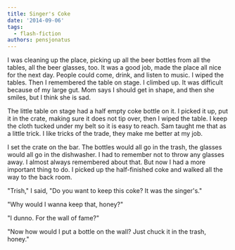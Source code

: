 ```yaml
---
title: Singer's Coke
date: '2014-09-06'
tags:
  - flash-fiction
authors: pensjonatus
---
```


I was cleaning up the place, picking up all the beer bottles from all the
tables, all the beer glasses, too. It was a good job, made the place all nice
for the next day. People could come, drink, and listen to music. I wiped the
tables. Then I remembered the table on stage. I climbed up. It was difficult
because of my large gut. Mom says I should get in shape, and then she smiles,
but I think she is sad.

<!-- truncate -->

The little table on stage had a half empty coke bottle on it. I picked it up,
put it in the crate, making sure it does not tip over, then I wiped the table. I
keep the cloth tucked under my belt so it is easy to reach. Sam taught me that
as a little trick. I like tricks of the trade, they make me better at my job.

I set the crate on the bar. The bottles would all go in the trash, the glasses
would all go in the dishwasher. I had to remember not to throw any glasses away.
I almost always remembered about that. But now I had a more important thing to
do. I picked up the half-finished coke and walked all the way to the back room.

"Trish," I said, "Do you want to keep this coke? It was the singer's."

"Why would I wanna keep that, honey?"

"I dunno. For the wall of fame?"

"Now how would I put a bottle on the wall? Just chuck it in the trash, honey."
